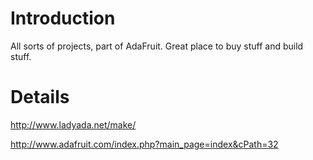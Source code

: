 # Introduction #

All sorts of projects, part of AdaFruit.  Great place to buy stuff and build stuff.


# Details #

http://www.ladyada.net/make/

http://www.adafruit.com/index.php?main_page=index&cPath=32